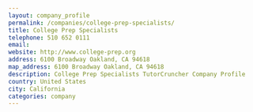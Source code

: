 ```yaml
---
layout: company_profile
permalink: /companies/college-prep-specialists/
title: College Prep Specialists
telephone: 510 652 0111
email: 
website: http://www.college-prep.org
address: 6100 Broadway Oakland, CA 94618
map_address: 6100 Broadway Oakland, CA 94618
description: College Prep Specialists TutorCruncher Company Profile
country: United States
city: California
categories: company
---
```


